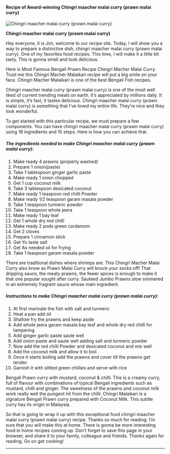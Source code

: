             

#### Recipe of Award-winning Chingri maacher malai curry (prawn malai curry)

![Chingri maacher malai curry (prawn malai curry)](https://img-global.cpcdn.com/recipes/3ad0d2de8990f488/751x532cq70/chingri-maacher-malai-curry-prawn-malai-curry-recipe-main-photo.jpg)

**Chingri maacher malai curry (prawn malai curry)**

Hey everyone, it is Jim, welcome to our recipe site. Today, I will show you a way to prepare a distinctive dish, chingri maacher malai curry (prawn malai curry). One of my favorites food recipes. This time, I will make it a little bit tasty. This is gonna smell and look delicious.

Here is Most Famous Bengali Prawn Recipe Chingri Macher Malai Curry. Trust me this Chingri Macher Malaikari recipe will put a big smile on your face. Chingri Macher Malaikari is one of the best Bengali Fish recipes.

Chingri maacher malai curry (prawn malai curry) is one of the most well liked of current trending meals on earth. It’s appreciated by millions daily. It is simple, it’s fast, it tastes delicious. Chingri maacher malai curry (prawn malai curry) is something that I’ve loved my entire life. They’re nice and they look wonderful.

To get started with this particular recipe, we must prepare a few components. You can have chingri maacher malai curry (prawn malai curry) using 18 ingredients and 10 steps. Here is how you can achieve that.

##### The ingredients needed to make Chingri maacher malai curry (prawn malai curry):

1.  Make ready 4 prawns (properly washed)
2.  Prepare 1 onion(paste)
3.  Take 1 tablespoon ginger garlic paste
4.  Make ready 1 onion chopped
5.  Get 1 cup coconut milk
6.  Take 3 tablespoon desicated coconut
7.  Make ready 1 teaspoon red chilli Powder
8.  Make ready 1/2 teaspoon garam masala powder
9.  Take 1 teaspoon turmeric powder
10.  Take 1 teaspoon whole jeera
11.  Make ready 1 bay leaf
12.  Get 1 whole dry red chilli
13.  Make ready 2 pods green cardamom
14.  Get 2 cloves
15.  Prepare 1 cinnamon stick
16.  Get Yo taste salt
17.  Get As needed oil for frying
18.  Take 1 teaspoon garam masala powder

There are traditional dishes where shrimps are. This Chingri Macher Malai Curry also know as Prawn Malai Curry will knock your socks off! That dripping sauce, the meaty prawns, the fewer spices is enough to make it that one popular sought after curry. Sauteed Jumbo Prawns slow simmered in an extremely fragrant sauce whose main ingredient.

##### Instructions to make Chingri maacher malai curry (prawn malai curry):

1.  At first marinate the fish with salt and turmeric
2.  Heat a pan add oil
3.  Shallow fry the prawns and keep aside
4.  Add whole jeera garam masala bay leaf and whole dry red chilli for tampering
5.  Add ginger garlic paste saute well
6.  Add onion paste and saute well adding salt and turmeric powder
7.  Now add the red chilli Powder and desicated coconut and mix well
8.  Add the coconut milk and allow it to boil
9.  Once it starts boiling add the prawns and cover till the prawns get tender.
10.  Garnish it with slitted green chillies and serve with rice

Bengali Prawn curry with mustard, coconut & chilli. This is a creamy curry, full of flavour with combinations of typical Bengali ingredients such as mustard, chilli and ginger. The sweetness of the prawns and coconut milk work really well the pungent hit from the chilli. Chingri Malaikari is a signature Bengali Prawn curry prepared with Coconut Milk. This subtle curry has its origin in Malaysia.

So that is going to wrap it up with this exceptional food chingri maacher malai curry (prawn malai curry) recipe. Thanks so much for reading. I’m sure that you will make this at home. There is gonna be more interesting food in home recipes coming up. Don’t forget to save this page in your browser, and share it to your family, colleague and friends. Thanks again for reading. Go on get cooking!

* * *